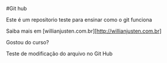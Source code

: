 #Git hub

Este é um repositorio teste para ensinar como o git funciona

Saiba mais em [willianjusten.com.br][http://willianjusten.com.br]

Gostou do curso? 

Teste de modificação do arquivo no Git Hub
